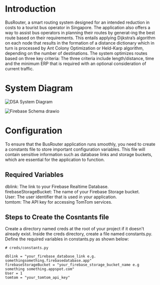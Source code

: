 # Introduction
BusRouter, a smart routing system designed for an intended reduction in costs to a tourist bus operator in Singapore. 
The application also offers a way to assist bus operators in planning their routes by generat-ing the best route based on their requirements. 
This entails applying Dijkstra’s algorithm on each node that results in the formation of a distance dictionary which in turn is processed by Ant Colony Optimization or Held-Karp algorithm, 
depending on the number of destinations. 
The system optimizes routes based on three key criteria: The three criteria include length/distance, time and the minimum ERP that is required with an optional consideration of current traffic.
# System Diagram
![DSA System Diagram](https://github.com/user-attachments/assets/b5b87687-8fc6-40f2-9c40-c0a4972e4bf0)

![Firebase Schema drawio](https://github.com/user-attachments/assets/34f421d8-31f6-4dd9-ae89-7a57469fe8a7)

# Configuration

To ensure that the BusRouter application runs smoothly, you need to create a constants file to store important configuration variables. This file will contain sensitive information such as database links and storage buckets, which are essential for the application to function.

## Required Variables 

dblink: The link to your Firebase Realtime Database.  
firebaseStorageBucket: The name of your Firebase Storage bucket.  
User: The user identifier that is used in your application.  
tomtom: The API key for accessing TomTom services.

## Steps to Create the Cosntants file
Create a directory named creds at the root of your project if it doesn't already exist.
Inside the creds directory, create a file named constants.py.
Define the required variables in constants.py as shown below:

```
# creds/constants.py

dblink = "your_firebase_database_link e.g. somethingsomething.firebasedatabase.app"
firebaseStorageBucket = "your_firebase_storage_bucket_name e.g something something.appspot.com"
User = 1
tomtom = "your_tomtom_api_key"

```
